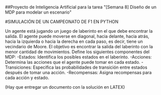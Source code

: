 ##Proyecto de Inteligencia Artificial para la tarea "[Semana 8] Diseño de un MDP para modelar un escenario"

#SIMULACIÓN DE UN CAMPEONATO DE F1 EN PYTHON

Un agente está jugando un juego de laberinto en el que debe encontrar la salida. El agente puede moverse en diagonal, hacia delante, hacia atrás, hacia la izquierda o hacia la derecha en cada paso, es decir, tiene un vecindario de Moore. El objetivo es encontrar la salida del laberinto con la menor cantidad de movimientos.
Define los siguientes componentes del MDP:
-Estados: Identifica los posibles estados en el laberinto.
-Acciones: Determina las acciones que el agente puede tomar en cada estado.
-Transiciones: Especifica las probabilidades de transición entre estados después de tomar una acción.
-Recompensas: Asigna recompensas para cada acción y estado.

(Hay que entregar un documento con la solución en LATEX)
